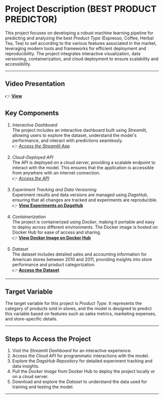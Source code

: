 # Project Description (BEST PRODUCT PREDICTOR)

This project focuses on developing a robust machine learning pipeline for predicting and analyzing the best *Product Type*  (Espresso, Coffee, Herbal Tea, Tea) to sell according to the various features associated in the market, leveraging modern tools and frameworks for efficient deployment and reproducibility. The project integrates interactive visualization, data versioning, containerization, and cloud deployment to ensure scalability and accessibility.

---
## Video Presentation
👉 **[View](https://drive.google.com/file/d/1sqXXL7ET0O3kDViabmQ_4aZzIGrl07M1/view?usp=sharing)** 

## Key Components

1. *Interactive Dashboard*  
   The project includes an interactive dashboard built using *Streamlit*, allowing users to explore the dataset, understand the model's performance, and interact with predictions seamlessly.  
   👉 *[Access the Streamlit App](http://192.168.1.84:8501)*  

2. *Cloud-Deployed API*  
   The API is deployed on a cloud server, providing a scalable endpoint to interact with the model. This ensures that the application is accessible from anywhere with an internet connection.  
   👉 *[Access the API](http://18.217.75.50:8000/)*  

3. *Experiment Tracking and Data Versioning*  
   Experiment results and data versions are managed using *DagsHub*, ensuring that all changes are tracked and experiments are reproducible.  
   👉 **[View Experiments on DagsHub](https://dagshub.com/ushasreepeketi/my-first-repo/experiments)**  

4. *Containerization*  
   The project is containerized using *Docker*, making it portable and easy to deploy across different environments. The Docker image is hosted on Docker Hub for ease of access and sharing.  
   👉 **[View Docker Image on Docker Hub](https://hub.docker.com/repository/docker/usha1906/ushasreepeketidocker/general)**  

5. *Dataset*  
   The dataset includes detailed sales and accounting information for American stores between 2010 and 2011, providing insights into store performance and product categorization.  
   👉 **[Access the Dataset](https://www.kaggle.com/datasets/dsfelix/us-stores-sales)**  

---

## Target Variable

The target variable for this project is *Product Type*. It represents the category of products sold in stores, and the model is designed to predict this variable based on features such as sales metrics, marketing expenses, and store-specific details.

---

## Steps to Access the Project

1. Visit the *Streamlit Dashboard* for an interactive experience.  
2. Access the *Cloud API* for programmatic interactions with the model.  
3. Explore the *DagsHub Repository* for detailed experiment tracking and data insights.  
4. Pull the *Docker Image* from Docker Hub to deploy the project locally or on a cloud server.  
5. Download and explore the *Dataset* to understand the data used for training and testing the model.  

---